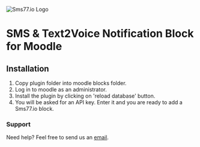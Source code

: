 ![Sms77.io Logo](https://www.sms77.io/wp-content/uploads/2019/07/sms77-Logo-400x79.png "Sms77.io Logo")
# SMS & Text2Voice Notification Block for Moodle

## Installation

1) Copy plugin folder into moodle blocks folder.
2) Log in to moodle as an administrator.
3) Install the plugin by clicking on 'reload database' button.
4) You will be asked for an API key. Enter it and you are ready to add a Sms77.io block.

### Support
Need help? Feel free to send us an <a href='mailto: support@sms77.io'>email</a>.